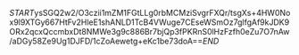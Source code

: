$START$ysSGQ2w2/O3czii1mZM1FGtLLg0rbMCMziSvgrFXQr/tsgXs+4HW0Nox9l9XTGy667HtFv2HleE1shANLD1TcB4VWuge7CEseWSmOz7glfgAf9kJDK9ORx2qcxQccmbxDt8NMWe3g9c886Br7bjQp3fPKRnS0lHzFzfh0eZu7O7nAw/aDGy58Ze9Ug1DJFD/1cZoAewetg+eKc1be73doA==$END$